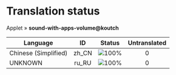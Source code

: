 # Translation status
Applet &#187; **sound-with-apps-volume@koutch**

Language | ID | Status | Untranslated
---------|:--:|:------:|:-----------:
Chinese (Simplified) | zh_CN | ![100%](http://progressed.io/bar/100) | 0
UNKNOWN | ru_RU | ![100%](http://progressed.io/bar/100) | 0
